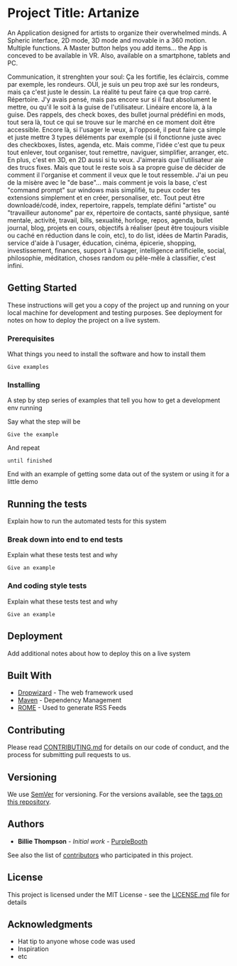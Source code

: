 # Project Title: Artanize

An Application designed for artists to organize their overwhelmed minds. 
A Spheric interface, 2D mode, 3D mode and movable in a 360 motion.
Multiple functions. A Master button helps you add items... the 
App is conceved to be available in VR. Also, available on a smartphone, tablets and PC.

Communication, it strenghten your soul: Ça les fortifie, les éclaircis, comme par exemple, les rondeurs. OUI, je suis un peu trop axé sur les rondeurs, mais ça c'est juste le dessin. La réalité tu peut faire ça que trop carré. Répertoire. J'y avais pensé, mais pas encore sur si il faut absolument le mettre, ou qu'il le soit à la guise de l'utilisateur. Linéaire encore là, à la guise. Des rappels, des check boxes, des bullet journal prédéfini en mods, tout sera là, tout ce qui se trouve sur le marché en ce moment doit être accessible. Encore là, si l'usager le veux, à l'opposé, il peut faire ça simple et juste mettre 3 types déléments par exemple (si il fonctionne juste avec des checkboxes, listes, agenda, etc. Mais comme, l'idée c'est que tu peux tout enlever, tout organiser, tout remettre, naviguer, simplifier, arranger, etc. En plus, c'est en 3D, en 2D aussi si tu veux. J'aimerais que l'utilisateur aie des trucs fixes. Mais que tout le reste sois à sa propre guise de décider de comment il l'organise et comment il veux que le tout ressemble. J'ai un peu de la misère avec le "de base"... mais comment je vois la base, c'est "command prompt" sur windows mais simplifié, tu peux coder tes extensions simplement et en créer, personaliser, etc. Tout peut être downloadé/codé, index, repertoire, rappels, template défini "artiste" ou "travailleur autonome" par ex,  répertoire de contacts, santé physique, santé mentale, activité, travail, bills, sexualité, horloge, repos, agenda, bullet journal, blog, projets en cours, objectifs à réaliser (peut être toujours visible ou caché en réduction dans le coin, etc), to do list, idées de Martin Paradis, service d'aide à l'usager, éducation, cinéma, épicerie, shopping, investissement, finances, support à l'usager, intelligence artificielle, social, philosophie, méditation, choses random ou pêle-mêle à classifier, c'est infini.


## Getting Started

These instructions will get you a copy of the project up and running on your local machine for development and testing purposes. See deployment for notes on how to deploy the project on a live system.

### Prerequisites

What things you need to install the software and how to install them

```
Give examples
```

### Installing

A step by step series of examples that tell you how to get a development env running

Say what the step will be

```
Give the example
```

And repeat

```
until finished
```

End with an example of getting some data out of the system or using it for a little demo

## Running the tests

Explain how to run the automated tests for this system

### Break down into end to end tests

Explain what these tests test and why

```
Give an example
```

### And coding style tests

Explain what these tests test and why

```
Give an example
```

## Deployment

Add additional notes about how to deploy this on a live system

## Built With

* [Dropwizard](http://www.dropwizard.io/1.0.2/docs/) - The web framework used
* [Maven](https://maven.apache.org/) - Dependency Management
* [ROME](https://rometools.github.io/rome/) - Used to generate RSS Feeds

## Contributing

Please read [CONTRIBUTING.md](https://gist.github.com/PurpleBooth/b24679402957c63ec426) for details on our code of conduct, and the process for submitting pull requests to us.

## Versioning

We use [SemVer](http://semver.org/) for versioning. For the versions available, see the [tags on this repository](https://github.com/your/project/tags). 

## Authors

* **Billie Thompson** - *Initial work* - [PurpleBooth](https://github.com/PurpleBooth)

See also the list of [contributors](https://github.com/your/project/contributors) who participated in this project.

## License

This project is licensed under the MIT License - see the [LICENSE.md](LICENSE.md) file for details

## Acknowledgments

* Hat tip to anyone whose code was used
* Inspiration
* etc
